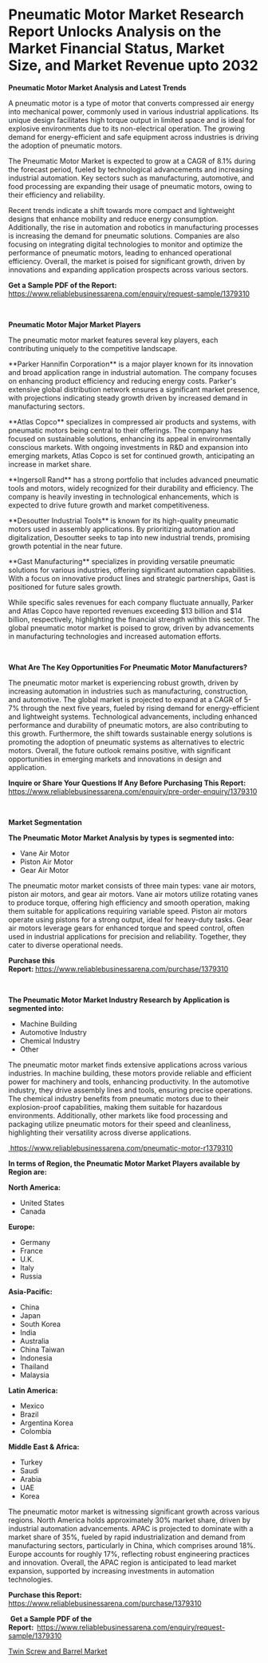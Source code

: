 <p><h1>Pneumatic Motor Market Research Report Unlocks Analysis on the Market Financial Status, Market Size, and Market Revenue upto 2032</h1></p><p><strong>Pneumatic Motor Market Analysis and Latest Trends</strong></p>
<p><p>A pneumatic motor is a type of motor that converts compressed air energy into mechanical power, commonly used in various industrial applications. Its unique design facilitates high torque output in limited space and is ideal for explosive environments due to its non-electrical operation. The growing demand for energy-efficient and safe equipment across industries is driving the adoption of pneumatic motors.</p><p>The Pneumatic Motor Market is expected to grow at a CAGR of 8.1% during the forecast period, fueled by technological advancements and increasing industrial automation. Key sectors such as manufacturing, automotive, and food processing are expanding their usage of pneumatic motors, owing to their efficiency and reliability. </p><p>Recent trends indicate a shift towards more compact and lightweight designs that enhance mobility and reduce energy consumption. Additionally, the rise in automation and robotics in manufacturing processes is increasing the demand for pneumatic solutions. Companies are also focusing on integrating digital technologies to monitor and optimize the performance of pneumatic motors, leading to enhanced operational efficiency. Overall, the market is poised for significant growth, driven by innovations and expanding application prospects across various sectors.</p></p>
<p><strong>Get a Sample PDF of the Report:&nbsp;</strong> <a href="https://www.reliablebusinessarena.com/enquiry/request-sample/1379310?utm_campaign=3501&utm_medium=2&utm_source=Github&utm_content=ia&utm_term=10042025&utm_id=pneumatic-motor">https://www.reliablebusinessarena.com/enquiry/request-sample/1379310</a></p>
<p>&nbsp;</p>
<p><strong>Pneumatic Motor Major Market Players</strong></p>
<p><p>The pneumatic motor market features several key players, each contributing uniquely to the competitive landscape. </p><p>**Parker Hannifin Corporation** is a major player known for its innovation and broad application range in industrial automation. The company focuses on enhancing product efficiency and reducing energy costs. Parker's extensive global distribution network ensures a significant market presence, with projections indicating steady growth driven by increased demand in manufacturing sectors.</p><p>**Atlas Copco** specializes in compressed air products and systems, with pneumatic motors being central to their offerings. The company has focused on sustainable solutions, enhancing its appeal in environmentally conscious markets. With ongoing investments in R&D and expansion into emerging markets, Atlas Copco is set for continued growth, anticipating an increase in market share.</p><p>**Ingersoll Rand** has a strong portfolio that includes advanced pneumatic tools and motors, widely recognized for their durability and efficiency. The company is heavily investing in technological enhancements, which is expected to drive future growth and market competitiveness. </p><p>**Desoutter Industrial Tools** is known for its high-quality pneumatic motors used in assembly applications. By prioritizing automation and digitalization, Desoutter seeks to tap into new industrial trends, promising growth potential in the near future.</p><p>**Gast Manufacturing** specializes in providing versatile pneumatic solutions for various industries, offering significant automation capabilities. With a focus on innovative product lines and strategic partnerships, Gast is positioned for future sales growth.</p><p>While specific sales revenues for each company fluctuate annually, Parker and Atlas Copco have reported revenues exceeding $13 billion and $14 billion, respectively, highlighting the financial strength within this sector. The global pneumatic motor market is poised to grow, driven by advancements in manufacturing technologies and increased automation efforts.</p></p>
<p>&nbsp;</p>
<p><strong>What Are The Key Opportunities For Pneumatic Motor Manufacturers?</strong></p>
<p><p>The pneumatic motor market is experiencing robust growth, driven by increasing automation in industries such as manufacturing, construction, and automotive. The global market is projected to expand at a CAGR of 5-7% through the next five years, fueled by rising demand for energy-efficient and lightweight systems. Technological advancements, including enhanced performance and durability of pneumatic motors, are also contributing to this growth. Furthermore, the shift towards sustainable energy solutions is promoting the adoption of pneumatic systems as alternatives to electric motors. Overall, the future outlook remains positive, with significant opportunities in emerging markets and innovations in design and application.</p></p>
<p><strong>Inquire or Share Your Questions If Any Before Purchasing This Report:</strong> <a href="https://www.reliablebusinessarena.com/enquiry/pre-order-enquiry/1379310?utm_campaign=3501&utm_medium=2&utm_source=Github&utm_content=ia&utm_term=10042025&utm_id=pneumatic-motor">https://www.reliablebusinessarena.com/enquiry/pre-order-enquiry/1379310</a></p>
<p>&nbsp;</p>
<p><strong>Market Segmentation</strong></p>
<p><strong>The Pneumatic Motor Market Analysis by types is segmented into:</strong></p>
<p><ul><li>Vane Air Motor</li><li>Piston Air Motor</li><li>Gear Air Motor</li></ul></p>
<p><p>The pneumatic motor market consists of three main types: vane air motors, piston air motors, and gear air motors. Vane air motors utilize rotating vanes to produce torque, offering high efficiency and smooth operation, making them suitable for applications requiring variable speed. Piston air motors operate using pistons for a strong output, ideal for heavy-duty tasks. Gear air motors leverage gears for enhanced torque and speed control, often used in industrial applications for precision and reliability. Together, they cater to diverse operational needs.</p></p>
<p><strong>Purchase this Report:&nbsp;</strong><a href="https://www.reliablebusinessarena.com/purchase/1379310?utm_campaign=3501&utm_medium=2&utm_source=Github&utm_content=ia&utm_term=10042025&utm_id=pneumatic-motor">https://www.reliablebusinessarena.com/purchase/1379310</a></p>
<p>&nbsp;</p>
<p><strong>The Pneumatic Motor Market Industry Research by Application is segmented into:</strong></p>
<p><ul><li>Machine Building</li><li>Automotive Industry</li><li>Chemical Industry</li><li>Other</li></ul></p>
<p><p>The pneumatic motor market finds extensive applications across various industries. In machine building, these motors provide reliable and efficient power for machinery and tools, enhancing productivity. In the automotive industry, they drive assembly lines and tools, ensuring precise operations. The chemical industry benefits from pneumatic motors due to their explosion-proof capabilities, making them suitable for hazardous environments. Additionally, other markets like food processing and packaging utilize pneumatic motors for their speed and cleanliness, highlighting their versatility across diverse applications.</p></p>
<p><a href="https://www.reliablebusinessarena.com/pneumatic-motor-r1379310?utm_campaign=3501&utm_medium=2&utm_source=Github&utm_content=ia&utm_term=10042025&utm_id=pneumatic-motor">&nbsp;https://www.reliablebusinessarena.com/pneumatic-motor-r1379310</a></p>
<p><strong>In terms of Region, the Pneumatic Motor Market Players available by Region are:</strong></p>
<p>
    <p> <strong> North America: </strong>
        <ul>
            <li>United States</li>
            <li>Canada</li>
        </ul>
        </p> 
    <p> <strong> Europe: </strong>
        <ul>
            <li>Germany</li>
            <li>France</li>
            <li>U.K.</li>
            <li>Italy</li>
            <li>Russia</li>
        </ul>
        </p> 
    <p> <strong> Asia-Pacific: </strong>
        <ul>
            <li>China</li>
            <li>Japan</li>
            <li>South Korea</li>
            <li>India</li>
            <li>Australia</li>
            <li>China Taiwan</li>
            <li>Indonesia</li>
            <li>Thailand</li>
            <li>Malaysia</li>
        </ul>
        </p> 
    <p> <strong> Latin America: </strong>
        <ul>
            <li>Mexico</li>
            <li>Brazil</li>
            <li>Argentina Korea</li>
            <li>Colombia</li>
        </ul>
        </p> 
    <p> <strong> Middle East & Africa: </strong>
        <ul>
            <li>Turkey</li>
            <li>Saudi</li>
            <li>Arabia</li>
            <li>UAE</li>
            <li>Korea</li>
        </ul>
    </p>
    </p>
<p><p>The pneumatic motor market is witnessing significant growth across various regions. North America holds approximately 30% market share, driven by industrial automation advancements. APAC is projected to dominate with a market share of 35%, fueled by rapid industrialization and demand from manufacturing sectors, particularly in China, which comprises around 18%. Europe accounts for roughly 17%, reflecting robust engineering practices and innovation. Overall, the APAC region is anticipated to lead market expansion, supported by increasing investments in automation technologies.</p></p>
<p><strong>Purchase this Report: </strong><a href="https://www.reliablebusinessarena.com/purchase/1379310?utm_campaign=3501&utm_medium=2&utm_source=Github&utm_content=ia&utm_term=10042025&utm_id=pneumatic-motor">https://www.reliablebusinessarena.com/purchase/1379310</a></p>
<p>&nbsp;<strong>Get a Sample PDF of the Report:&nbsp;&nbsp;</strong><a href="https://www.reliablebusinessarena.com/enquiry/request-sample/1379310?utm_campaign=3501&utm_medium=2&utm_source=Github&utm_content=ia&utm_term=10042025&utm_id=pneumatic-motor">https://www.reliablebusinessarena.com/enquiry/request-sample/1379310</a></p>
<p><strong></strong></p>
<p><p><a href="https://github.com/ikokwuihepa/Market-Research-Report-List-1/blob/main/twin-screw-and-barrel-market.md?utm_campaign=3501&utm_medium=2&utm_source=Github&utm_content=ia&utm_term=10042025&utm_id=pneumatic-motor">Twin Screw and Barrel Market</a></p></p>